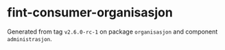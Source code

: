 # fint-consumer-organisasjon

Generated from tag `v2.6.0-rc-1` on package `organisasjon` and component `administrasjon`.
